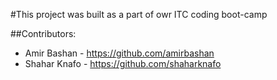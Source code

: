 #This project was built as a part of owr ITC coding boot-camp

##Contributors:
- Amir Bashan - https://github.com/amirbashan
- Shahar Knafo - https://github.com/shaharknafo
